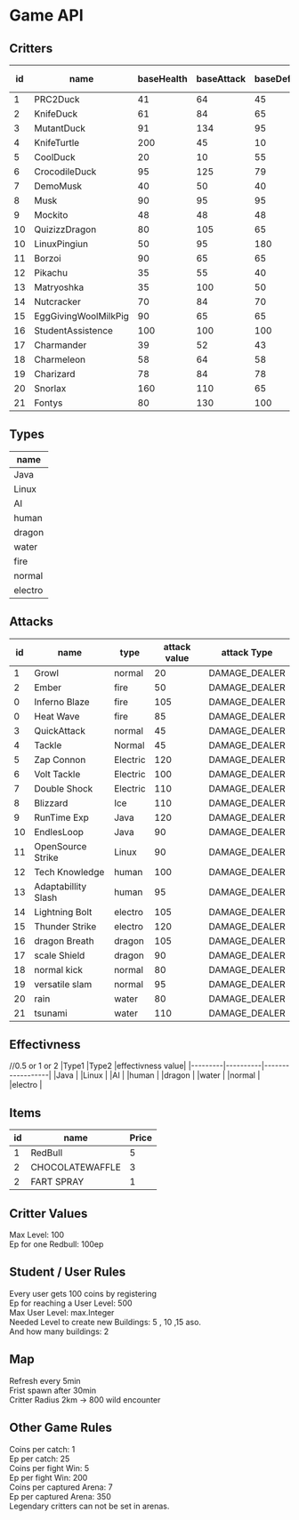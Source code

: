 # Game API<br>

## Critters<br>
| id | name                | baseHealth | baseAttack | baseDefence | baseSpeed |Evolution            |Evolves at|type      |
|----|---------------------|------------|------------|-------------|-----------|---------------------|----------|----------|
| 1  | PRC2Duck            | 41         | 64         | 45          | 50        |KnifeDuck            |20        |Java      |
| 2  | KnifeDuck           | 61         | 84         | 65          | 70        |MutantDuck           |40        |water     |
| 3  | MutantDuck          | 91         | 134        | 95          | 80        |                     |          |AI        |
| 4  | KnifeTurtle         | 200        | 45         | 10          | 40        |                     |          |water     |
| 5  | CoolDuck            | 20         | 10         | 55          | 80        |CrocodileDuck        |50        |water     |
| 6  | CrocodileDuck       | 95         | 125        | 79          | 81        |                     |          |AI        |
| 7  | DemoMusk            | 40         | 50         | 40          | 90        |Musk                 |25        |human     |
| 8  | Musk                | 90         | 95         | 95          | 70        |                     |          |human     |
| 9  | Mockito             | 48         | 48         | 48          | 48        |                     |          |Java      |
| 10 | QuizizzDragon       | 80         | 105        | 65          | 130       |                     |          |dragon    |
| 10 | LinuxPingiun        | 50         | 95         | 180         | 70        |                     |          |Linux     |
| 11 | Borzoi              | 90         | 65         | 65          | 15        |                     |          |normal    |
| 12 | Pikachu             | 35         | 55         | 40          | 90        |                     |          |elektro   |
| 13 | Matryoshka          | 35         | 100        | 50          | 120       |                     |          |normal    |
| 14 | Nutcracker          | 70         | 84         | 70          | 51        |                     |          |Java      |
| 15 | EggGivingWoolMilkPig| 90         | 65         | 65          | 15        |                     |          |normal    |
| 16 | StudentAssistence   | 100        | 100        | 100         | 100       |                     |          |human     |
| 17 | Charmander          | 39         | 52         | 43          | 65        |Charmeleon           |16        |fire      |
| 18 | Charmeleon          | 58         | 64         | 58          | 80        |Charizard            |36        |fire      |
| 19 | Charizard           | 78         | 84         | 78          | 100       |                     |          |fire      |
| 20 | Snorlax             | 160        | 110        | 65          | 30        |                     |          |normal    |
| 21 | Fontys              | 80         | 130        | 100         | 110       |                     |          |dragon    |

## Types<br>
|name     |
|---------|
|Java     |
|Linux    |
|AI       |
|human    |
|dragon   |
|water    |
|fire     |
|normal   |
|electro  |

## Attacks<br>
|id  |name                |type       |attack value  |attack Type  |
|----|--------------------|-----------|--------------|-------------|
| 1  | Growl              |normal     | 20           |DAMAGE_DEALER|
| 2  | Ember              |fire       | 50           |DAMAGE_DEALER|
| 0  | Inferno Blaze      |fire       | 105          |DAMAGE_DEALER|
| 0  | Heat Wave          |fire       | 85           |DAMAGE_DEALER|
| 3  | QuickAttack        |normal     | 45           |DAMAGE_DEALER|
| 4  | Tackle             | Normal    | 45           |DAMAGE_DEALER|
| 5  | Zap Connon         | Electric  | 120          |DAMAGE_DEALER|
| 6  | Volt Tackle        | Electric  | 100          |DAMAGE_DEALER|
| 7  | Double Shock       | Electric  | 110          |DAMAGE_DEALER|
| 8  | Blizzard           | Ice       | 110          |DAMAGE_DEALER|
| 9  | RunTime Exp        | Java      | 120          |DAMAGE_DEALER|
| 10 | EndlesLoop         | Java      | 90           |DAMAGE_DEALER|
| 11 | OpenSource Strike  | Linux     | 90           |DAMAGE_DEALER|
| 12 | Tech Knowledge     | human     | 100          |DAMAGE_DEALER|
| 13 | Adaptabillity Slash| human     | 95           |DAMAGE_DEALER|
| 14 | Lightning Bolt     | electro   | 105          |DAMAGE_DEALER|
| 15 | Thunder Strike     | electro   | 120          |DAMAGE_DEALER|
| 16 | dragon Breath      | dragon    | 105          |DAMAGE_DEALER|
| 17 | scale Shield       | dragon    | 90           |DAMAGE_DEALER|
| 18 | normal kick        | normal    | 80           |DAMAGE_DEALER|
| 19 | versatile slam     | normal    | 95           |DAMAGE_DEALER|
| 20 | rain               | water     | 80           |DAMAGE_DEALER|
| 21 | tsunami            | water     | 110          |DAMAGE_DEALER|


## Effectivness<br>
//0.5 or 1 or 2
|Type1    |Type2     |effectivness value| 
|---------|----------|------------------|
|Java     |
|Linux    |
|AI       |
|human    |
|dragon   |
|water    |
|normal   |
|electro  |


## Items<br>
| id | name           | Price |
|----|----------------|-------|
| 1  | RedBull        | 5     |
| 2  | CHOCOLATEWAFFLE| 3     |
| 2  | FART SPRAY     | 1     |

## Critter Values<br>
Max Level: 100<br>
Ep for one Redbull: 100ep<br>

## Student / User Rules<br>
Every user gets 100 coins by registering <br>
Ep for reaching a User Level: 500 <br>
Max User Level: max.Integer<br>
Needed Level to create new Buildings: 5 , 10 ,15 aso.<br>
And how many buildings: 2<br>

## Map<br>
Refresh every 5min<br>
Frist spawn after 30min<br>
Critter Radius 2km -> 800 wild encounter<br>

## Other Game Rules<br>
Coins per catch: 1 <br>
Ep per catch: 25<br>
Coins per fight Win: 5 <br>
Ep per fight Win: 200<br>
Coins per captured Arena: 7<br>
Ep per captured Arena: 350<br>
Legendary critters can not be set in arenas.<br>
